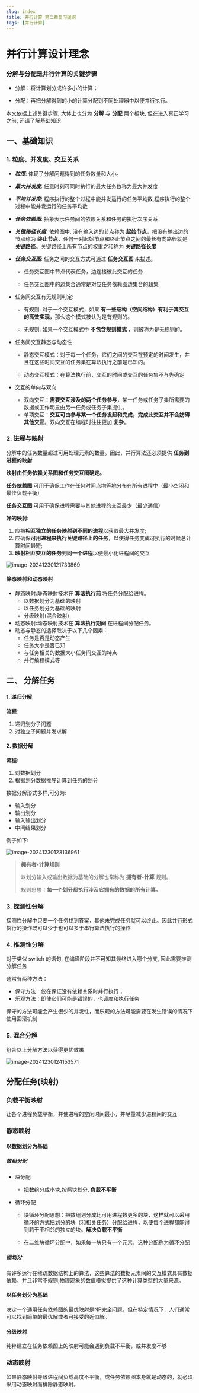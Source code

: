 ```yaml
---
slug: index
title: 并行计算 第二章复习提纲
tags: [并行计算]
---
```


# 并行计算设计理念

### 分解与分配是并行计算的关键步骤

- 分解：将计算划分成许多小的计算；

- 分配：再把分解得到的小的计算分配到不同处理器中以便并行执行。

本文依据上述关键步骤, 大体上也分为 **分解** 与 **分配** 两个板块, 但在进入真正学习之前, 还请了解基础知识

## 一、基础知识

### 1. 粒度、并发度、交互关系

- ***粒度***: 体现了分解问题得到的任务数量和大小。

- ***最大并发度***: 任意时刻可同时执行的最大任务数称为最大并发度

- ***平均并发度***: 程序执行的整个过程中能并发运行的任务平均数,程序执行的整个过程中能并发运行的任务平均数

- ***任务依赖图***:  抽象表示任务间的依赖关系和任务的执行次序关系

- ***关键路径长度***: 依赖图中, 没有输入边的节点称为 **起始节点**，把没有输出边的节点称为 **终止节点**，任何一对起始节点和终止节点之间的最长有向路径就是 **关键路径**。关键路径上所有节点的权重之和称为 **关键路径长度**

- ***任务交互图***: 任务之间的交互方式可通过 **任务交互图** 来描述。

  - 任务交互图中节点代表任务，边连接彼此交互的任务

  - 任务交互图中的边集合通常是对应任务依赖图边集合的超集

- 任务间交互有无规则判定:

  - 有规则: 对于一个交互模式，如果 **有一些结构（空间结构）有利于其交互的高效实现**，那么这个模式被认为是有规则的。

  - 无规则: 如果一个交互模式中 **不包含规则模式** ，则被称为是无规则的。

- 任务间交互静态与动态性

  - 静态交互模式：对于每一个任务，它们之间的交互在预定的时间发生，并且在这些时间交互的任务集在算法执行之前是已知的。

  - 动态交互模式：在算法执行前，交互的时间或交互的任务集不与先确定

- 交互的单向与双向

  - 双向交互：**需要交互涉及的两个任务参与**，某一任务或任务子集所需要的数据或工作明显由另一任务或任务子集提供。
  - 单项交互：**交互可由参与某一个任务发起和完成，完成此交互并不会妨碍其他交互**。双向交互在编程时往往更加 **复杂**。

### 2. 进程与映射

分解中的任务数量超过可用处理元素的数量。因此，并行算法还必须提供 **任务到进程的映射**

**映射由任务依赖关系图和任务交互图确定。**

**任务依赖图** 可用于确保工作在任何时间点均等地分布在所有进程中（最小空闲和最佳负载平衡）

**任务交互图** 可用于确保进程需要与其他进程的交互最少（最少通信）

**好的映射**: 

1. 应把**相互独立的任务映射到不同的进程**以获取最大并发度; 
2. 应确保**可用进程来执行关键路径上的任务**，以使得任务变成可执行的时候总计算时间最短; 
3. **映射相互交互的任务到同一个进程**以便最小化进程间的交互

![image-20241230121733869](./images/image-20241230121733869.png)

#### 静态映射和动态映射

- 静态映射:静态映射技术在 **算法执行前** 将任务分配给进程。
  - 以数据划分为基础的映射
  - 以任务划分为基础的映射
  - 分级映射(混合映射)
- 动态映射:动态映射技术在 **算法执行期间** 在进程间分配任务。
- 动态与静态的选择取决于以下几个因素：
  - 任务是否是动态产生
  - 任务大小是否已知
  - 与任务相关的数据大小任务间交互的特点
  - 并行编程模式等

## 二、 分解任务

#### 1. 递归分解

**流程**:

1. 递归划分子问题
2. 对独立子问题并发求解

#### 2. 数据分解

**流程**:

1. 对数据划分
2. 根据划分数据推导计算到任务的划分

数据分解形式多样,可分为:

- 输入划分
- 输出划分
- 输入输出划分
- 中间结果划分

例子如下:

![image-20241230123136961](./images/image-20241230123136961.png)

> **拥有者-计算规则**
>
> 以划分输入或输出数据为基础的分解也常称为 **拥有者-计算** 规则。
>
> 规则思想：**每一个划分都执行涉及它拥有的数据的所有计算。**

### 3. 探测性分解

探测性分解中只要一个任务找到答案，其他未完成任务就可以终止。因此并行形式执行的操作既可以少于也可以多于串行算法执行的操作

### 4. 推测性分解

对于类似 switch 的语句, 在编译阶段并不可知其最终进入哪个分支, 因此需要推测分解任务

通常有两种方法：

- 保守方法：仅在保证没有依赖关系时并行执行；
- 乐观方法：即使它们可能是错误的，也调度和执行任务

保守的方法可能会产生很少的并发性，而乐观的方法可能需要在发生错误的情况下使用回滚机制

### 5. 混合分解

组合以上分解方法以获得更优效果

![image-20241230124153571](./images/image-20241230124153571.png)

## 分配任务(映射)

### 负载平衡映射

让各个进程负载平衡，并使进程的空闲时间最小，并尽量减少进程间的交互

### 静态映射

#### 以数据划分为基础

##### 数组分配

- 块分配
  - 把数组分成小块,按照块划分, **负载不平衡**

- 循环分配

  - 块循环分配思想：把数组划分成比可用进程数更多的块，这样就可以采用循环的方式把划分的块（和相关任务）分配给进程，以便每个进程都能得到若干不相邻的独立的块。**解决负载不平衡**

  - 在二维块循环分配中，如果每一块只有一个元素，这种分配称为循环分配

##### 图划分

有许多运行在稀疏数据结构上的算法，这些算法的数据元素间的交互模式具有数据依赖，并且非常不规则,物理现象的数值模拟提供了这种计算类型的大量来源。

#### 以任务划分为基础

决定一个通用任务依赖图的最优映射是NP完全问题。但在特定情况下，人们通常可以找到简单的最优解或者可接受的近似解。

#### 分级映射

纯粹建立在任务依赖图上的映射可能会遇到负载不平衡，或并发度不够



### 动态映射

如果静态映射导致进程间负载高度不平衡，或任务依赖图本身就是动态的，就必须采用动态映射而排除静态映射。